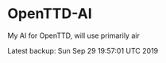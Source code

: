 # OpenTTD-AI
My AI for OpenTTD, will use primarily air

Latest backup: Sun Sep 29 19:57:01 UTC 2019
